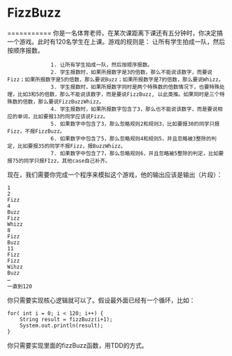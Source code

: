 
# FizzBuzz
===========
你是一名体育老师，在某次课距离下课还有五分钟时，你决定搞一个游戏。此时有120名学生在上课。游戏的规则是：
让所有学生拍成一队，然后按顺序报数。

                  1. 让所有学生拍成一队，然后按顺序报数。
                  2. 学生报数时，如果所报数字是3的倍数，那么不能说该数字，而要说Fizz；如果所报数字是5的倍数，那么要说Buzz；如果所报数字是7的倍数，那么要说Whizz。
                  3. 学生报数时，如果所报数字同时是两个特殊数的倍数情况下，也要特殊处理，比如3和5的倍数，那么不能说该数字，而是要说FizzBuzz, 以此类推。如果同时是三个特殊数的倍数，那么要说FizzBuzzWhizz。
                  4. 学生报数时，如果所报数字包含了3，那么也不能说该数字，而是要说相应的单词，比如要报13的同学应该说Fizz。
                  5. 如果数字中包含了3，那么忽略规则2和规则3，比如要报30的同学只报Fizz，不报FizzBuzz。
                  6. 如果数字中包含了5，那么忽略规则4和规则5，并且忽略被3整除的判定，比如要报35的同学不报Fizz，报BuzzWhizz。
                  7. 如果数字中包含了7，那么忽略规则6，并且忽略被5整除的判定，比如要报75的同学只报FIzz，其他case自己补齐。
现在，我们需要你完成一个程序来模拟这个游戏，他的输出应该是输出（片段）：
```
1
2
Fizz
4
Buzz
Fizz
Whizz
8
Fizz
Buzz
11
Fizz 
Fizz
Wihzz
Buzz
… 
一直到120 
```

你只需要实现核心逻辑就可以了。假设最外面已经有一个循环，比如：
```
for( int i = 0; i < 120; i++) {
    String result = fizzBuzz(i+1);
    System.out.println(result);
}
```
你只需要实现里面的fizzBuzz函数，用TDD的方式。
